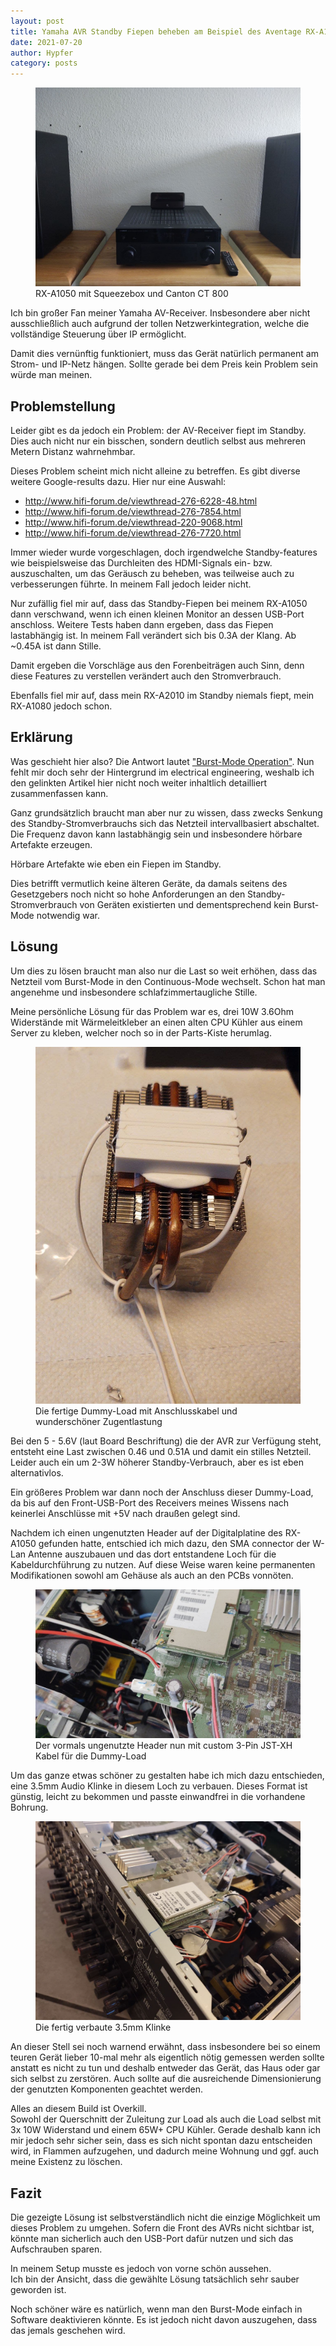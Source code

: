 ```yaml
---
layout: post
title: Yamaha AVR Standby Fiepen beheben am Beispiel des Aventage RX-A1050
date: 2021-07-20
author: Hypfer
category: posts
---
```


<figure>
    <img src="/assets/img/2021/avr.jpg"/>
    <figcaption>
        RX-A1050 mit Squeezebox und Canton CT 800
    </figcaption>
</figure>


Ich bin großer Fan meiner Yamaha AV-Receiver. Insbesondere aber nicht ausschließlich auch aufgrund der tollen Netzwerkintegration,
welche die vollständige Steuerung über IP ermöglicht.

Damit dies vernünftig funktioniert, muss das Gerät natürlich permanent am Strom- und IP-Netz hängen.
Sollte gerade bei dem Preis kein Problem sein würde man meinen.

## Problemstellung

Leider gibt es da jedoch ein Problem: der AV-Receiver fiept im Standby. Dies auch nicht nur ein bisschen, sondern deutlich selbst
aus mehreren Metern Distanz wahrnehmbar.

Dieses Problem scheint mich nicht alleine zu betreffen. Es gibt diverse weitere Google-results dazu.
Hier nur eine Auswahl:

- <a href="http://www.hifi-forum.de/viewthread-276-6228-48.html" target="_blank">http://www.hifi-forum.de/viewthread-276-6228-48.html</a>
- <a href="http://www.hifi-forum.de/viewthread-276-7854.html" target="_blank">http://www.hifi-forum.de/viewthread-276-7854.html</a>
- <a href="http://www.hifi-forum.de/viewthread-220-9068.html" target="_blank">http://www.hifi-forum.de/viewthread-220-9068.html</a>
- <a href="http://www.hifi-forum.de/viewthread-276-7720.html" target="_blank">http://www.hifi-forum.de/viewthread-276-7720.html</a>

Immer wieder wurde vorgeschlagen, doch irgendwelche Standby-features wie beispielsweise das Durchleiten des HDMI-Signals
ein- bzw. auszuschalten, um das Geräusch zu beheben, was teilweise auch zu verbesserungen führte.
In meinem Fall jedoch leider nicht.

Nur zufällig fiel mir auf, dass das Standby-Fiepen bei meinem RX-A1050 dann verschwand, wenn ich einen kleinen Monitor
an dessen USB-Port anschloss.
Weitere Tests haben dann ergeben, dass das Fiepen lastabhängig ist.
In meinem Fall verändert sich bis 0.3A der Klang. Ab ~0.45A ist dann Stille.

Damit ergeben die Vorschläge aus den Forenbeiträgen auch Sinn, denn diese Features zu verstellen verändert auch den Stromverbrauch.

Ebenfalls fiel mir auf, dass mein RX-A2010 im Standby niemals fiept, mein RX-A1080 jedoch schon.

## Erklärung

Was geschieht hier also?
Die Antwort lautet <a href="https://www.powersystemsdesign.com/articles/burst-mode-operation-a-double-edged-sword/31/14595" target="_blank">"Burst-Mode Operation"</a>.
Nun fehlt mir doch sehr der Hintergrund im electrical engineering, weshalb ich den gelinkten Artikel hier nicht noch weiter
inhaltlich detailliert zusammenfassen kann.

Ganz grundsätzlich braucht man aber nur zu wissen, dass zwecks Senkung des Standby-Stromverbrauchs sich das Netzteil intervallbasiert
abschaltet. Die Frequenz davon kann lastabhängig sein und insbesondere hörbare Artefakte erzeugen.

Hörbare Artefakte wie eben ein Fiepen im Standby.

Dies betrifft vermutlich keine älteren Geräte, da damals seitens des Gesetzgebers noch nicht so hohe Anforderungen an
den Standby-Stromverbrauch von Geräten existierten und dementsprechend kein Burst-Mode notwendig war.

## Lösung

Um dies zu lösen braucht man also nur die Last so weit erhöhen, dass das Netzteil vom Burst-Mode in den Continuous-Mode wechselt.
Schon hat man angenehme und insbesondere schlafzimmertaugliche Stille.

Meine persönliche Lösung für das Problem war es, drei 10W 3.6Ohm Widerstände mit Wärmeleitkleber an einen alten CPU Kühler aus einem
Server zu kleben, welcher noch so in der Parts-Kiste herumlag.

<figure>
    <img src="/assets/img/2021/dummyload.jpg"/>
    <figcaption>
        Die fertige Dummy-Load mit Anschlusskabel und wunderschöner Zugentlastung
    </figcaption>
</figure>

Bei den 5 - 5.6V (laut Board Beschriftung) die der AVR zur Verfügung steht, entsteht eine Last zwischen 0.46 und 0.51A und damit ein stilles Netzteil. 
Leider auch ein um 2-3W höherer Standby-Verbrauch, aber es ist eben alternativlos.

Ein größeres Problem war dann noch der Anschluss dieser Dummy-Load, da bis auf den Front-USB-Port des Receivers meines Wissens nach
keinerlei Anschlüsse mit +5V nach draußen gelegt sind.

Nachdem ich einen ungenutzten Header auf der Digitalplatine des RX-A1050 gefunden hatte, entschied ich mich dazu, den SMA
connector der W-Lan Antenne auszubauen und das dort entstandene Loch für die Kabeldurchführung zu nutzen.
Auf diese Weise waren keine permanenten Modifikationen sowohl am Gehäuse als auch an den PCBs vonnöten.

<figure>
    <img src="/assets/img/2021/digitalplatine1.jpg"/>
    <figcaption>
        Der vormals ungenutzte Header nun mit custom 3-Pin JST-XH Kabel für die Dummy-Load
    </figcaption>
</figure>

Um das ganze etwas schöner zu gestalten habe ich mich dazu entschieden, eine 3.5mm Audio Klinke in diesem Loch zu verbauen.
Dieses Format ist günstig, leicht zu bekommen und passte einwandfrei in die vorhandene Bohrung.

<figure>
    <img src="/assets/img/2021/avr_mit_anschluss.jpg"/>
    <figcaption>
        Die fertig verbaute 3.5mm Klinke
    </figcaption>
</figure>

An dieser Stell sei noch warnend erwähnt, dass insbesondere bei so einem teuren Gerät lieber 10-mal mehr als eigentlich nötig
gemessen werden sollte anstatt es nicht zu tun und deshalb entweder das Gerät, das Haus oder gar sich selbst zu zerstören.
Auch sollte auf die ausreichende Dimensionierung der genutzten Komponenten geachtet werden.

Alles an diesem Build ist Overkill.<br/>
Sowohl der Querschnitt der Zuleitung zur Load als auch die Load selbst mit 3x 10W Widerstand und einem 65W+ CPU Kühler.
Gerade deshalb kann ich mir jedoch sehr sicher sein, dass es sich nicht spontan dazu entscheiden wird, in Flammen aufzugehen,
und dadurch meine Wohnung und ggf. auch meine Existenz zu löschen.

## Fazit

Die gezeigte Lösung ist selbstverständlich nicht die einzige Möglichkeit um dieses Problem zu umgehen.
Sofern die Front des AVRs nicht sichtbar ist, könnte man sicherlich auch den USB-Port dafür nutzen und sich das Aufschrauben sparen.

In meinem Setup musste es jedoch von vorne schön aussehen.<br/>
Ich bin der Ansicht, dass die gewählte Lösung tatsächlich sehr sauber geworden ist.

Noch schöner wäre es natürlich, wenn man den Burst-Mode einfach in Software deaktivieren könnte.
Es ist jedoch nicht davon auszugehen, dass das jemals geschehen wird.
